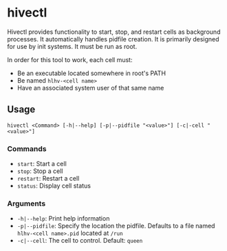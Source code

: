 # hivectl

Hivectl provides functionality to start, stop, and restart cells as background
processes. It automatically handles pidfile creation. It is primarily designed
for use by init systems. It must be run as root.

In order for this tool to work, each cell must:

- Be an executable located somewhere in root's PATH
- Be named `hlhv-<cell name>`
- Have an associated system user of that same name

## Usage

`hivectl <Command> [-h|--help] [-p|--pidfile "<value>"] [-c|-cell "<value>"]`

### Commands

- `start`: Start a cell
- `stop`: Stop a cell
- `restart`: Restart a cell
- `status`: Display cell status

### Arguments

- `-h|--help`: Print help information
- `-p|--pidfile`: Specify the location the pidfile. Defaults to a file named
   `hlhv-<cell name>.pid` located at `/run`
- `-c|--cell`: The cell to control. Default: `queen`
